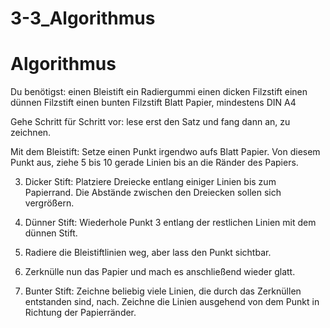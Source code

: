 # 3-3_Algorithmus

# Algorithmus 

Du benötigst: 
einen Bleistift
ein Radiergummi
einen dicken Filzstift 
einen dünnen Filzstift
einen bunten Filzstift 
Blatt Papier, mindestens DIN A4


Gehe Schritt für Schritt vor: lese erst den Satz und fang dann an, zu zeichnen. 


Mit dem Bleistift: Setze einen Punkt irgendwo aufs Blatt Papier. 
Von diesem Punkt aus, ziehe 5 bis 10 gerade Linien bis an die Ränder des Papiers. 


3. Dicker Stift: Platziere Dreiecke entlang einiger Linien bis zum Papierrand. Die Abstände zwischen den Dreiecken sollen sich vergrößern. 
4. Dünner Stift: Wiederhole Punkt 3 entlang der restlichen Linien mit dem dünnen Stift. 


5. Radiere die Bleistiftlinien weg, aber lass den Punkt sichtbar.


6. Zerknülle nun das Papier und mach es anschließend wieder glatt. 
7. Bunter Stift: Zeichne beliebig viele Linien, die durch das Zerknüllen entstanden sind, nach. Zeichne die Linien ausgehend von dem Punkt in Richtung der Papierränder.
